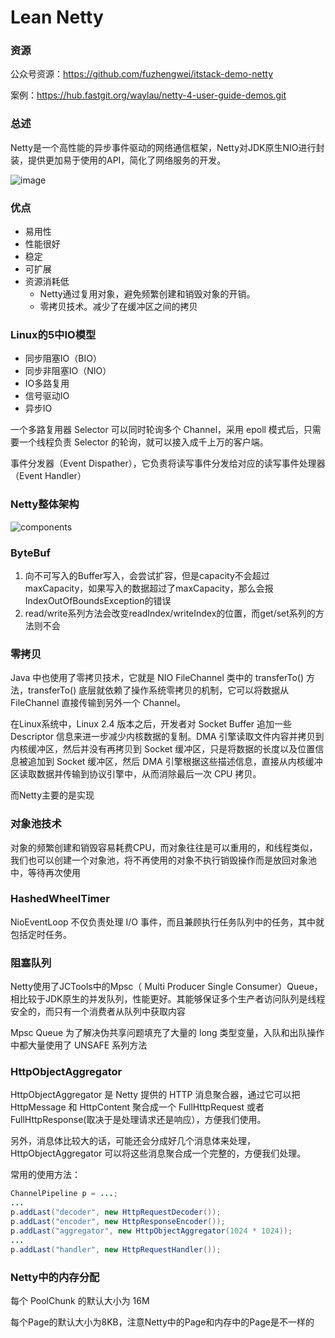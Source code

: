 # Lean Netty
### 资源

公众号资源：https://github.com/fuzhengwei/itstack-demo-netty

案例：https://hub.fastgit.org/waylau/netty-4-user-guide-demos.git

### 总述

Netty是一个高性能的异步事件驱动的网络通信框架，Netty对JDK原生NIO进行封装，提供更加易于使用的API，简化了网络服务的开发。

![image](F:\GithubMy\my\netty-easy\pic\netty.png)





### 优点

- 易用性
- 性能很好
- 稳定
- 可扩展
- 资源消耗低
  - Netty通过复用对象，避免频繁创建和销毁对象的开销。
  - 零拷贝技术。减少了在缓冲区之间的拷贝

### Linux的5中IO模型

- 同步阻塞IO（BIO）
- 同步非阻塞IO（NIO）
- IO多路复用
- 信号驱动IO
- 异步IO

一个多路复用器 Selector 可以同时轮询多个 Channel，采用 epoll 模式后，只需要一个线程负责 Selector 的轮询，就可以接入成千上万的客户端。

事件分发器（Event Dispather），它负责将读写事件分发给对应的读写事件处理器（Event Handler）





### Netty整体架构

![components](F:\GithubMy\my\netty-easy\pic\components.png)





### ByteBuf

1. 向不可写入的Buffer写入，会尝试扩容，但是capacity不会超过maxCapacity，如果写入的数据超过了maxCapacity，那么会报IndexOutOfBoundsException的错误
2. read/write系列方法会改变readIndex/writeIndex的位置，而get/set系列的方法则不会





### 零拷贝

 Java 中也使用了零拷贝技术，它就是 NIO FileChannel 类中的 transferTo() 方法，transferTo() 底层就依赖了操作系统零拷贝的机制，它可以将数据从 FileChannel 直接传输到另外一个 Channel。

在Linux系统中，Linux 2.4 版本之后，开发者对 Socket Buffer 追加一些 Descriptor 信息来进一步减少内核数据的复制。DMA 引擎读取文件内容并拷贝到内核缓冲区，然后并没有再拷贝到 Socket 缓冲区，只是将数据的长度以及位置信息被追加到 Socket 缓冲区，然后 DMA 引擎根据这些描述信息，直接从内核缓冲区读取数据并传输到协议引擎中，从而消除最后一次 CPU 拷贝。

而Netty主要的是实现



### 对象池技术

对象的频繁创建和销毁容易耗费CPU，而对象往往是可以重用的，和线程类似，我们也可以创建一个对象池，将不再使用的对象不执行销毁操作而是放回对象池中，等待再次使用



### HashedWheelTimer

NioEventLoop 不仅负责处理 I/O 事件，而且兼顾执行任务队列中的任务，其中就包括定时任务。



### 阻塞队列

Netty使用了JCTools中的Mpsc（ Multi Producer Single Consumer）Queue，相比较于JDK原生的并发队列，性能更好。其能够保证多个生产者访问队列是线程安全的，而只有一个消费者从队列中获取内容

Mpsc Queue 为了解决伪共享问题填充了大量的 long 类型变量，入队和出队操作中都大量使用了 UNSAFE 系列方法





### HttpObjectAggregator

HttpObjectAggregator 是 Netty 提供的 HTTP 消息聚合器，通过它可以把 HttpMessage 和 HttpContent 聚合成一个 FullHttpRequest 或者 FullHttpResponse(取决于是处理请求还是响应），方便我们使用。

另外，消息体比较大的话，可能还会分成好几个消息体来处理，HttpObjectAggregator 可以将这些消息聚合成一个完整的，方便我们处理。

常用的使用方法：

```java
ChannelPipeline p = ...;
...
p.addLast("decoder", new HttpRequestDecoder());
p.addLast("encoder", new HttpResponseEncoder());
p.addLast("aggregator", new HttpObjectAggregator(1024 * 1024));
...
p.addLast("handler", new HttpRequestHandler());
```



### Netty中的内存分配

每个 PoolChunk 的默认大小为 16M

每个Page的默认大小为8KB，注意Netty中的Page和内存中的Page是不一样的















